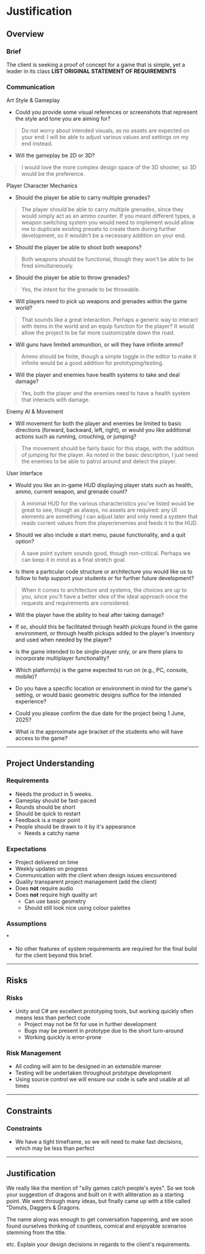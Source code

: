 # Justification
[//]: # (This section is an example of justifying your design and development decisions.)

## Overview

### Brief
[//]: # (What was the client's brief?)
The client is seeking a proof of concept for a game that is simple, yet a leader in its class
**LIST ORIGINAL STATEMENT OF REQUIREMENTS**

### Communication
Art Style & Gameplay
* Could you provide some visual references or screenshots that represent the style and tone you are aiming for?
> Do not worry about intended visuals, as no assets are expected on your end: I will be able to adjust various values and settings on my end instead.
  
* Will the gameplay be 2D or 3D?
> I would love the more complex design space of the 3D shooter, so 3D would be the preference. 

Player Character Mechanics
* Should the player be able to carry multiple grenades?
> The player should be able to carry multiple grenades, since they would simply act as an ammo counter. If you meant different types, a weapon switching system you would need to implement would allow me to duplicate existing presets to create them during further development, so it wouldn't be a necessary addition on your end.

* Should the player be able to shoot both weapons?
> Both weapons should be functional, though they won't be able to be fired simultaneously.

* Should the player be able to throw grenades?
> Yes, the intent for the grenade to be throwable.

* Will players need to pick up weapons and grenades within the game world?
> That sounds like a great interaction. Perhaps a generic way to interact with items in the world and an equip function for the player? It would allow the project to be far more customizable down the road.

* Will guns have limited ammunition, or will they have infinite ammo?
> Ammo should be finite, though a simple toggle in the editor to make it infinite would be a good addition for prototyping/testing.

* Will the player and enemies have health systems to take and deal damage?
> Yes, both the player and the enemies need to have a health system that interacts with damage.

Enemy AI & Movement
* Will movement for both the player and enemies be limited to basic directions (forward, backward, left, right), or would you like additional actions such as running, crouching, or jumping?
> The movement should be fairly basic for this stage, with the addition of jumping for the player. As noted in the basic description, I just need the enemies to be able to patrol around and detect the player.

User Interface
* Would you like an in-game HUD displaying player stats such as health, ammo, current weapon, and grenade count?
> A minimal HUD for the various characteristics you've listed would be great to see, though as always, no assets are required: any UI elements are something I can adjust later and only need a system that reads current values from the player/enemies and feeds it to the HUD.

* Should we also include a start menu, pause functionality, and a quit option?
> A save point system sounds good, though non-critical. Perhaps we can keep it in mind as a final stretch goal.

* Is there a particular code structure or architecture you would like us to follow to help support your students or for further future development?
> When it comes to architecture and systems, the choices are up to you, since you'll have a better idea of the ideal approach once the requests and requirements are considered.

* Will the player have the ability to heal after taking damage?

* If so, should this be facilitated through health pickups found in the game environment, or through health pickups added to the player's inventory and used when needed by the player?​
>

* Is the game intended to be single-player only, or are there plans to incorporate multiplayer functionality?​
>

* Which platform(s) is the game expected to run on (e.g., PC, console, mobile)?​
>

* Do you have a specific location or environment in mind for the game's setting, or would basic geometric designs suffice for the intended experience?​
>

* Could you please confirm the due date for the project being 1 June, 2025?​
>

* What is the approximate age bracket of the students who will have access to the game?
> 

---

## Project Understanding

### Requirements
[//]: # (What are the requirements of the finished project?)
* Needs the product in 5 weeks.
* Gameplay should be fast-paced
* Rounds should be short
* Should be quick to restart
* Feedback is a major point
* People should be drawn to it by it's appearance
    * Needs a catchy name

### Expectations
[//]: # (What are the client's expectations?)
* Project delivered on time
* Weekly updates on progress
* Communication with the client when design issues encountered
* Quality transparent project management (add the client)
* Does **not** require audio
* Does **not** require high quality art
    * Can use basic geometry
    * Should still look nice using colour palettes

### Assumptions
[//]: # (What are you assuming based on client responses)
* 
* No other features of system requirements are required for the final build for the client beyond this brief.

---
## Risks

### Risks
[//]: # (What are the risks of this project)
* Unity and C# are excellent prototyping tools, but working quickly often means less than perfect code
    * Project may not be fit for use in further development
    * Bugs may be present in prototype due to the short turn-around
    * Working quickly is error-prone

### Risk Management
[//]: # (How are you managing the mentioned risks)
* All coding will aim to be designed in an extensible manner
* Testing will be undertaken throughout prototype development
* Using source control we will ensure our code is safe and usable at all times

---

## Constraints

### Constraints
[//]: # (What are the constraints of this project)
* We have a tight timeframe, so we will need to make fast decisions, which may be less than perfect

---

## Justification
We really like the mention of "silly games catch people's eyes". So we took your suggestion of dragons and built on it with alliteration as a starting point. We went through many ideas, but finally came up with a title called "Donuts, Daggers & Dragons.

The name along was enough to get conversation happening, and we soon found ourselves thinking of countless, comical and enjoyable scenarios stemming from the title.

etc. Explain your design decisions in regards to the client's requirements.
